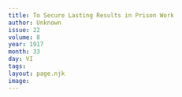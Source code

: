 ```yaml
---
title: To Secure Lasting Results in Prison Work
author: Unknown
issue: 22
volume: 8
year: 1917
month: 33
day: VI
tags:
layout: page.njk
image:
---
```





